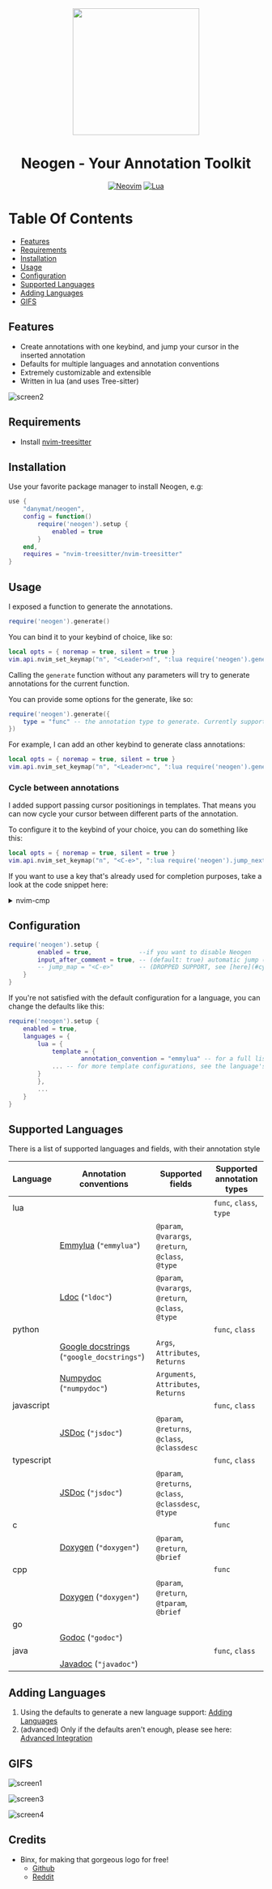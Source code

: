 <div align="center">
<img src="https://user-images.githubusercontent.com/5306901/141127528-ddff21bb-8da3-43da-8efe-9494a4f231d2.png" width=250><br>
	
# Neogen - Your Annotation Toolkit

[![Neovim](https://img.shields.io/badge/Neovim%200.5+-green.svg?style=for-the-badge&logo=neovim)](https://neovim.io)
[![Lua](https://img.shields.io/badge/Lua-blue.svg?style=for-the-badge&logo=lua)](http://www.lua.org)
</div>

# Table Of Contents

* [Features](#features)
* [Requirements](#requirements)
* [Installation](#installation)
* [Usage](#usage)
* [Configuration](#configuration)
* [Supported Languages](#supported-languages)
* [Adding Languages](#adding-languages)
* [GIFS](#gifs)


## Features

- Create annotations with one keybind, and jump your cursor in the inserted annotation
- Defaults for multiple languages and annotation conventions
- Extremely customizable and extensible
- Written in lua (and uses Tree-sitter)

![screen2](https://user-images.githubusercontent.com/5306901/135055065-08def797-e5af-49c9-b530-dd5973045c4e.gif)

## Requirements

- Install [nvim-treesitter](https://github.com/nvim-treesitter/nvim-treesitter)

## Installation

Use your favorite package manager to install Neogen, e.g:

```lua
use { 
    "danymat/neogen", 
    config = function()
        require('neogen').setup {
            enabled = true
        }
    end,
    requires = "nvim-treesitter/nvim-treesitter"
}
```

## Usage

I exposed a function to generate the annotations.

```lua
require('neogen').generate()
```

You can bind it to your keybind of choice, like so:

```lua
local opts = { noremap = true, silent = true }
vim.api.nvim_set_keymap("n", "<Leader>nf", ":lua require('neogen').generate()<CR>", opts)
```

Calling the `generate` function without any parameters will try to generate annotations for the current function.

You can provide some options for the generate, like so:

```lua
require('neogen').generate({
    type = "func" -- the annotation type to generate. Currently supported: func, class, type
})
```

For example, I can add an other keybind to generate class annotations:

```lua
local opts = { noremap = true, silent = true }
vim.api.nvim_set_keymap("n", "<Leader>nc", ":lua require('neogen').generate({ type = 'class' })<CR>", opts)
```

### Cycle between annotations

I added support passing cursor positionings in templates. That means you can now cycle your cursor between different parts of the annotation.

To configure it to the keybind of your choice, you can do something like this:

```lua
local opts = { noremap = true, silent = true }
vim.api.nvim_set_keymap("n", "<C-e>", ":lua require('neogen').jump_next()<CR>", opts)
```

If you want to use a key that's already used for completion purposes, take a look at the code snippet here:

<details>
   <summary>nvim-cmp</summary>
  
```lua
local cmp = require('cmp')
local neogen = require('neogen')

local t = function(str)
    return vim.api.nvim_replace_termcodes(str, true, true, true)
end

local check_back_space = function()
    local col = vim.fn.col '.' - 1
    return col == 0 or vim.fn.getline('.'):sub(col, col):match '%s' ~= nil
end

cmp.setup {
    ...

    -- You must set mapping if you want.
    mapping = {
		["<tab>"] = cmp.mapping(function(fallback)
			if neogen.jumpable() then
				vim.fn.feedkeys(t("<cmd>lua require('neogen').jump_next()<CR>"), "")
			else
				fallback()
			end
		end, {
			"i",
			"s",
		}),
		["<S-tab>"] = cmp.mapping(function(fallback)
			if neogen.jumpable(-1) then
				vim.fn.feedkeys(t("<cmd>lua require('neogen').jump_prev()<CR>"), "")
			else
				fallback()
			end
		end, {
			"i",
			"s",
		}),
    },
    ...
}
```

  </details>

## Configuration

```lua
require('neogen').setup {
        enabled = true,             --if you want to disable Neogen
        input_after_comment = true, -- (default: true) automatic jump (with insert mode) on inserted annotation
        -- jump_map = "<C-e>"       -- (DROPPED SUPPORT, see [here](#cycle-between-annotations) !) The keymap in order to jump in the annotation fields (in insert mode)
    }
}
```

If you're not satisfied with the default configuration for a language, you can change the defaults like this:

```lua
require('neogen').setup {
    enabled = true,
	languages = {
	    lua = {
	        template = {
                    annotation_convention = "emmylua" -- for a full list of annotation_conventions, see supported-languages below,
		    ... -- for more template configurations, see the language's configuration file in configurations/{lang}.lua
		}
	    },
	    ...
    }
}
```

## Supported Languages

There is a list of supported languages and fields, with their annotation style

| Language | Annotation conventions | Supported fields | Supported annotation types
|---|---|---|---|
| lua | | | `func`, `class`, `type` |
| | [Emmylua](https://emmylua.github.io/) (`"emmylua"`) | `@param`, `@varargs`, `@return`, `@class`, `@type` |
| | [Ldoc](https://stevedonovan.github.io/ldoc/manual/doc.md.html) (`"ldoc"`) | `@param`, `@varargs`, `@return`, `@class`, `@type` |
| python | | | `func`, `class` |
| | [Google docstrings](https://google.github.io/styleguide/pyguide.html) (`"google_docstrings"`) | `Args`, `Attributes`, `Returns` |
| | [Numpydoc](https://numpydoc.readthedocs.io/en/latest/format.html) (`"numpydoc"`)| `Arguments`, `Attributes`, `Returns`|
| javascript | | | `func`, `class` |
| | [JSDoc](https://jsdoc.app) (`"jsdoc"`) | `@param`, `@returns`, `@class`, `@classdesc` |
| typescript | | | `func`, `class` |
| | [JSDoc](https://jsdoc.app) (`"jsdoc"`) | `@param`, `@returns`, `@class`, `@classdesc`, `@type` |
| c | | | `func` |
| | [Doxygen](https://www.doxygen.nl/manual/commands.html) (`"doxygen"`) | `@param`, `@return`, `@brief`| 
| cpp | | | `func` |
| | [Doxygen](https://www.doxygen.nl/manual/commands.html) (`"doxygen"`) | `@param`, `@return`, `@tparam`, `@brief`| 
| go | | | |
| | [Godoc](https://go.dev/blog/godoc) (`"godoc"`) | |
| java | | | `func`, `class` |
| | [Javadoc](https://docs.oracle.com/javase/1.5.0/docs/tooldocs/windows/javadoc.html#documentationcomments) (`"javadoc"`) | |


## Adding Languages

1. Using the defaults to generate a new language support: [Adding Languages](./docs/adding-languages.md)
2. (advanced) Only if the defaults aren't enough, please see here: [Advanced Integration](./docs/advanced-integration.md)

## GIFS

![screen1](https://user-images.githubusercontent.com/5306901/135055052-6ee6a5e8-3f30-4c41-872e-e624e21a1e98.gif)

![screen3](https://user-images.githubusercontent.com/5306901/135055174-2a9d8b88-7b23-4513-af91-135d885783ec.gif)
	
![screen4](https://user-images.githubusercontent.com/5306901/135056308-9808c231-b1fd-4c41-80bd-85a08d7286dd.gif)

## Credits

- Binx, for making that gorgeous logo for free!
	- [Github](https://github.com/Binx-Codes/)
	- [Reddit](https://www.reddit.com/u/binxatmachine)
